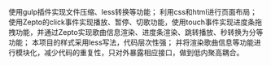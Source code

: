 使用gulp插件实现文件压缩、less转换等功能；
利用css和html进行页面布局；
使用Zepto的click事件实现播放、暂停、切歌功能，使用touch事件实现进度条拖拽功能，并通过Zepto实现歌曲信息渲染、进度条渲染、跳转播放、秒转换为分等功能；
本项目的样式采用less写法，代码层次性强；
并将渲染歌曲信息等功能进行模块化，减少代码的重复性，只对外暴露相应接口，做到低内聚高耦合。
